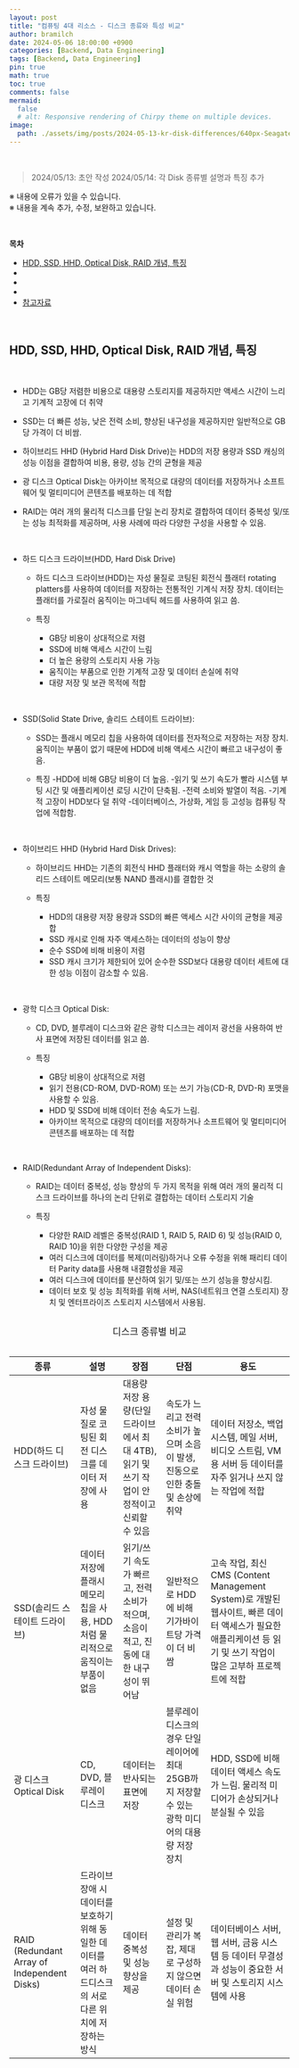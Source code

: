 ```yaml
---
layout: post
title: "컴퓨팅 4대 리소스 - 디스크 종류와 특성 비교"
author: bramilch
date: 2024-05-06 18:00:00 +0900
categories: [Backend, Data Engineering]
tags: [Backend, Data Engineering]
pin: true
math: true
toc: true
comments: false
mermaid:
  false
  # alt: Responsive rendering of Chirpy theme on multiple devices.
image:
  path: ./assets/img/posts/2024-05-13-kr-disk-differences/640px-Seagate_ST33232A_hard_disk_inner_view.jpg
---
```


<br>

> 2024/05/13: 초안 작성
> 2024/05/14: 각 Disk 종류별 설명과 특징 추가

※ 내용에 오류가 있을 수 있습니다.  
※ 내용을 계속 추가, 수정, 보완하고 있습니다.

<br>

**목차**

- [HDD, SSD, HHD, Optical Disk, RAID 개념, 특징](#hdd-ssd-hhd-optical-disk-raid-개념-특징)
- [](#)
- [](#-1)
- [](#-2)
- [참고자료](#참고자료)

<br>


## HDD, SSD, HHD, Optical Disk, RAID 개념, 특징

<br>


- HDD는 GB당 저렴한 비용으로 대용량 스토리지를 제공하지만 액세스 시간이 느리고 기계적 고장에 더 취약

- SSD는 더 빠른 성능, 낮은 전력 소비, 향상된 내구성을 제공하지만 일반적으로 GB당 가격이 더 비쌈.

- 하이브리드 HHD (Hybrid Hard Disk Drive)는 HDD의 저장 용량과 SSD 캐싱의 성능 이점을 결합하여 비용, 용량, 성능 간의 균형을 제공

- 광 디스크 Optical Disk는 아카이브 목적으로 대량의 데이터를 저장하거나 소프트웨어 및 멀티미디어 콘텐츠를 배포하는 데 적합

- RAID는 여러 개의 물리적 디스크를 단일 논리 장치로 결합하여 데이터 중복성 및/또는 성능 최적화를 제공하며, 사용 사례에 따라 다양한 구성을 사용할 수 있음.


<br>

- 하드 디스크 드라이브(HDD, Hard Disk Drive)
  
  - 하드 디스크 드라이브(HDD)는 자성 물질로 코팅된 회전식 플래터 rotating platters를 사용하여 데이터를 저장하는 전통적인 기계식 저장 장치. 데이터는 플래터를 가로질러 움직이는 마그네틱 헤드를 사용하여 읽고 씀.

  - 특징  
    - GB당 비용이 상대적으로 저렴
    - SSD에 비해 액세스 시간이 느림
    - 더 높은 용량의 스토리지 사용 가능
    - 움직이는 부품으로 인한 기계적 고장 및 데이터 손실에 취약
    - 대량 저장 및 보관 목적에 적합

<br>

- SSD(Solid State Drive, 솔리드 스테이트 드라이브):

  - SSD는 플래시 메모리 칩을 사용하여 데이터를 전자적으로 저장하는 저장 장치. 움직이는 부품이 없기 때문에 HDD에 비해 액세스 시간이 빠르고 내구성이 좋음.

  - 특징
    -HDD에 비해 GB당 비용이 더 높음.
    -읽기 및 쓰기 속도가 빨라 시스템 부팅 시간 및 애플리케이션 로딩 시간이 단축됨.
    -전력 소비와 발열이 적음.
    -기계적 고장이 HDD보다 덜 취약
    -데이터베이스, 가상화, 게임 등 고성능 컴퓨팅 작업에 적합함.

<br>

- 하이브리드 HHD (Hybrid Hard Disk Drives):


  - 하이브리드 HHD는 기존의 회전식 HHD 플래터와 캐시 역할을 하는 소량의 솔리드 스테이트 메모리(보통 NAND 플래시)를 결합한 것

  - 특징
    - HDD의 대용량 저장 용량과 SSD의 빠른 액세스 시간 사이의 균형을 제공합
    - SSD 캐시로 인해 자주 액세스하는 데이터의 성능이 향상
    - 순수 SSD에 비해 비용이 저렴
    - SSD 캐시 크기가 제한되어 있어 순수한 SSD보다 대용량 데이터 세트에 대한 성능 이점이 감소할 수 있음.

<br>

- 광학 디스크 Optical Disk:


  - CD, DVD, 블루레이 디스크와 같은 광학 디스크는 레이저 광선을 사용하여 반사 표면에 저장된 데이터를 읽고 씀.

  - 특징
    - GB당 비용이 상대적으로 저렴
    - 읽기 전용(CD-ROM, DVD-ROM) 또는 쓰기 가능(CD-R, DVD-R) 포맷을 사용할 수 있음.
    - HDD 및 SSD에 비해 데이터 전송 속도가 느림.
    - 아카이브 목적으로 대량의 데이터를 저장하거나 소프트웨어 및 멀티미디어 콘텐츠를 배포하는 데 적합

<br>

- RAID(Redundant Array of Independent Disks):


  - RAID는 데이터 중복성, 성능 향상의 두 가지 목적을 위해 여러 개의 물리적 디스크 드라이브를 하나의 논리 단위로 결합하는 데이터 스토리지 기술

  - 특징
    - 다양한 RAID 레벨은 중복성(RAID 1, RAID 5, RAID 6) 및 성능(RAID 0, RAID 10)을 위한 다양한 구성을 제공
    - 여러 디스크에 데이터를 복제(미러링)하거나 오류 수정을 위해 패리티 데이터 Parity data를 사용해 내결함성을 제공
    - 여러 디스크에 데이터를 분산하여 읽기 및/또는 쓰기 성능을 향상시킴.
    - 데이터 보호 및 성능 최적화를 위해 서버, NAS(네트워크 연결 스토리지) 장치 및 엔터프라이즈 스토리지 시스템에서 사용됨.


<br>

<center><span style="font-size:1.2em;"> 디스크 종류별 비교 </span></center>

<br>

| 종류 | 설명 | 장점 | 단점 | 용도 |
|  ------------------- | ------------------- | ------------------- | ------------------- | ------------------- |
| HDD(하드 디스크 드라이브)|  자성 물질로 코팅된 회전 디스크를 데이터 저장에 사용 | 	대용량 저장 용량(단일 드라이브에서 최대 4TB), 읽기 및 쓰기 작업이 안정적이고 신뢰할 수 있음 	| 속도가 느리고 전력 소비가 높으며 소음이 발생,  진동으로 인한 충돌 및 손상에 취약 | 데이터 저장소, 백업 시스템, 메일 서버, 비디오 스트림, VM용 서버 등 데이터를 자주 읽거나 쓰지 않는 작업에 적합 |
| SSD(솔리드 스테이트 드라이브)|  데이터 저장에 플래시 메모리 칩을 사용, HDD처럼 물리적으로 움직이는 부품이 없음 | 읽기/쓰기 속도가 빠르고, 전력 소비가 적으며, 소음이 적고, 진동에 대한 내구성이 뛰어남 | 	일반적으로 HDD에 비해 기가바이트당 가격이 더 비쌈 	| 고속 작업, 최신 CMS (Content Management System)로 개발된 웹사이트, 빠른 데이터 액세스가 필요한 애플리케이션 등 읽기 및 쓰기 작업이 많은 고부하 프로젝트에 적합 |
| 광 디스크 Optical Disk | CD, DVD, 블루레이 디스크 | 데이터는 반사되는 표면에 저장 	| 블루레이 디스크의 경우 단일 레이어에 최대 25GB까지 저장할 수 있는 광학 미디어의 대용량 저장 장치 | HDD, SSD에 비해 데이터 액세스 속도가 느림. 물리적 미디어가 손상되거나 분실될 수 있음 	| 비디오 파일, 음악, 소프트웨어 설치 등 대용량의 데이터를 저장하고 배포하는 데 사용 |
| RAID (Redundant Array of Independent Disks) | 드라이브 장애 시 데이터를 보호하기 위해 동일한 데이터를 여러 하드디스크의 서로 다른 위치에 저장하는 방식 | 	데이터 중복성 및 성능 향상을 제공 | 설정 및 관리가 복잡, 제대로 구성하지 않으면 데이터 손실 위험 	| 데이터베이스 서버, 웹 서버, 금융 시스템 등 데이터 무결성과 성능이 중요한 서버 및 스토리지 시스템에 사용 |

  
<br>

## 

<br>



<br>

## 


<br>

## 

<br>



  
<br>
<br>

## 참고자료

[Wikipedia] Hard disk drive
<https://en.wikipedia.org/wiki/Hard_disk_drive>

[Wikipedia] Solid-state drive
<https://en.wikipedia.org/wiki/Solid-state_drive>

[Wikipedia] Hybrid drive
<https://en.wikipedia.org/wiki/Hybrid_drive>


